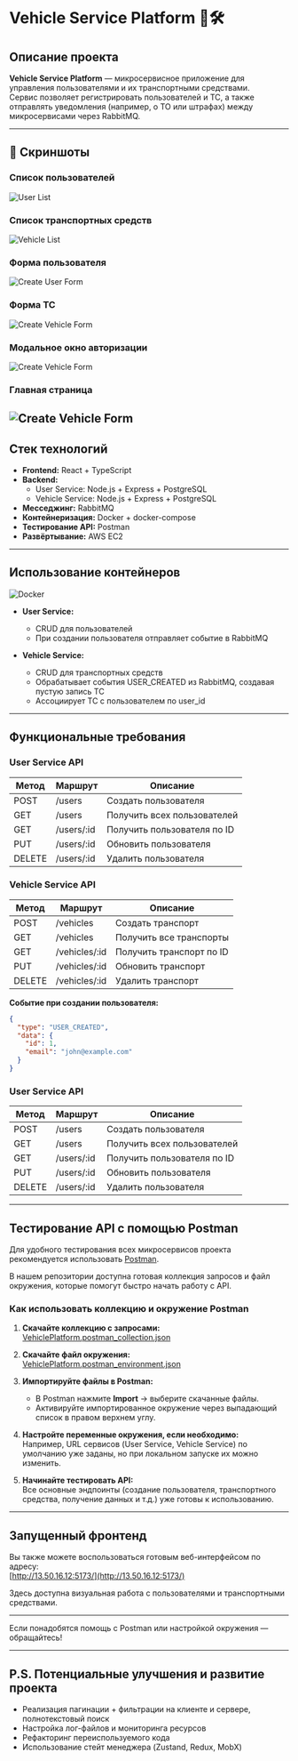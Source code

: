 # Vehicle Service Platform 🚗🛠️

## Описание проекта

**Vehicle Service Platform** — микросервисное приложение для управления пользователями и их транспортными средствами.  
Сервис позволяет регистрировать пользователей и ТС, а также отправлять уведомления (например, о ТО или штрафах) между микросервисами через RabbitMQ.

---

## 📸 Скриншоты

### Список пользователей

![User List](./docs/screenshots/user-list.jpg)

### Список транспортных средств

![Vehicle List](./docs/screenshots/vehicle-list.jpg)

### Форма пользователя

![Create User Form](./docs/screenshots/userform.jpg)

### Форма ТС

![Create Vehicle Form](./docs/screenshots/vehicleform.jpg)

### Модальное окно авторизации

![Create Vehicle Form](./docs/screenshots/auth.jpg)

### Главная страница

## ![Create Vehicle Form](./docs/screenshots/home.jpg)

## Стек технологий

- **Frontend:** React + TypeScript
- **Backend:**
  - User Service: Node.js + Express + PostgreSQL
  - Vehicle Service: Node.js + Express + PostgreSQL
- **Месседжинг:** RabbitMQ
- **Контейнеризация:** Docker + docker-compose
- **Тестирование API:** Postman
- **Развёртывание:** AWS EC2

---

## Использование контейнеров

![Docker](./docs/screenshots/containers.jpg)

- **User Service:**

  - CRUD для пользователей
  - При создании пользователя отправляет событие в RabbitMQ

- **Vehicle Service:**
  - CRUD для транспортных средств
  - Обрабатывает события USER_CREATED из RabbitMQ, создавая пустую запись ТС
  - Ассоциирует ТС с пользователем по user_id

---

## Функциональные требования

### User Service API

| Метод  | Маршрут    | Описание                    |
| ------ | ---------- | --------------------------- |
| POST   | /users     | Создать пользователя        |
| GET    | /users     | Получить всех пользователей |
| GET    | /users/:id | Получить пользователя по ID |
| PUT    | /users/:id | Обновить пользователя       |
| DELETE | /users/:id | Удалить пользователя        |

### Vehicle Service API

| Метод  | Маршрут       | Описание                 |
| ------ | ------------- | ------------------------ |
| POST   | /vehicles     | Создать транспорт        |
| GET    | /vehicles     | Получить все транспорты  |
| GET    | /vehicles/:id | Получить транспорт по ID |
| PUT    | /vehicles/:id | Обновить транспорт       |
| DELETE | /vehicles/:id | Удалить транспорт        |

**Событие при создании пользователя:**

```json
{
  "type": "USER_CREATED",
  "data": {
    "id": 1,
    "email": "john@example.com"
  }
}
```

### User Service API

| Метод  | Маршрут    | Описание                    |
| ------ | ---------- | --------------------------- |
| POST   | /users     | Создать пользователя        |
| GET    | /users     | Получить всех пользователей |
| GET    | /users/:id | Получить пользователя по ID |
| PUT    | /users/:id | Обновить пользователя       |
| DELETE | /users/:id | Удалить пользователя        |

---

## Тестирование API с помощью Postman

Для удобного тестирования всех микросервисов проекта рекомендуется использовать [Postman](https://www.postman.com/).

В нашем репозитории доступна готовая коллекция запросов и файл окружения, которые помогут быстро начать работу с API.

### Как использовать коллекцию и окружение Postman

1. **Скачайте коллекцию с запросами:**  
   [VehiclePlatform.postman_collection.json](./docs/tests/VehiclePlatform.postman_collection.json)

2. **Скачайте файл окружения:**  
   [VehiclePlatform.postman_environment.json](./docs/tests/VehiclePlatform.postman_environment.json)

3. **Импортируйте файлы в Postman:**

   - В Postman нажмите **Import** → выберите скачанные файлы.
   - Активируйте импортированное окружение через выпадающий список в правом верхнем углу.

4. **Настройте переменные окружения, если необходимо:**  
   Например, URL сервисов (User Service, Vehicle Service) по умолчанию уже заданы, но при локальном запуске их можно изменить.

5. **Начинайте тестировать API:**  
   Все основные эндпоинты (создание пользователя, транспортного средства, получение данных и т.д.) уже готовы к использованию.

---

## Запущенный фронтенд

Вы также можете воспользоваться готовым веб-интерфейсом по адресу:  
[http://13.50.16.12:5173/](http://13.50.16.12:5173/)

Здесь доступна визуальная работа с пользователями и транспортными средствами.

---

Если понадобятся помощь с Postman или настройкой окружения — обращайтесь!

---

## P.S. Потенциальные улучшения и развитие проекта

- Реализация пагинации + фильтрации на клиенте и сервере, полнотекстовый поиск
- Настройка лог-файлов и мониторинга ресурсов
- Рефакторинг переиспользуемого кода
- Использование стейт менеджера (Zustand, Redux, MobX)
